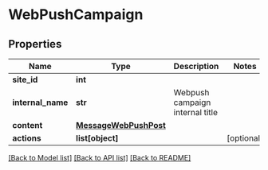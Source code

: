 # WebPushCampaign

## Properties
Name | Type | Description | Notes
------------ | ------------- | ------------- | -------------
**site_id** | **int** |  | 
**internal_name** | **str** | Webpush campaign internal title | 
**content** | [**MessageWebPushPost**](MessageWebPushPost.md) |  | 
**actions** | **list[object]** |  | [optional] 

[[Back to Model list]](../README.md#documentation-for-models) [[Back to API list]](../README.md#documentation-for-api-endpoints) [[Back to README]](../README.md)


